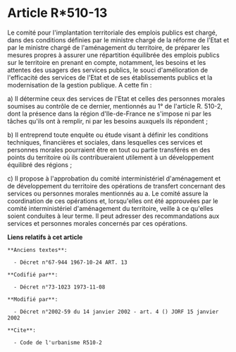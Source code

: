 # Article R*510-13

Le comité pour l'implantation territoriale des emplois publics est chargé, dans des conditions définies par le ministre
chargé de la réforme de l'Etat et par le ministre chargé de l'aménagement du territoire, de préparer les mesures propres à
assurer une répartition équilibrée des emplois publics sur le territoire en prenant en compte, notamment, les besoins et les
attentes des usagers des services publics, le souci d'amélioration de l'efficacité des services de l'Etat et de ses
établissements publics et la modernisation de la gestion publique. A cette fin :

a) Il détermine ceux des services de l'Etat et celles des personnes morales soumises au contrôle de ce dernier, mentionnés au
1° de l'article R. 510-2, dont la présence dans la région d'Ile-de-France ne s'impose ni par les tâches qu'ils ont à remplir,
ni par les besoins auxquels ils répondent ;

b) Il entreprend toute enquête ou étude visant à définir les conditions techniques, financières et sociales, dans lesquelles
ces services et personnes morales pourraient être en tout ou partie transférés en des points du territoire où ils
contribueraient utilement à un développement équilibré des régions ;

c) Il propose à l'approbation du comité interministériel d'aménagement et de développement du territoire des opérations de
transfert concernant des services ou personnes morales mentionnés au a. Le comité assure la coordination de ces opérations
et, lorsqu'elles ont été approuvées par le comité interministériel d'aménagement du territoire, veille à ce qu'elles soient
conduites à leur terme. Il peut adresser des recommandations aux services et personnes morales concernés par ces opérations.

**Liens relatifs à cet article**

	**Anciens textes**:

	  - Décret n°67-944 1967-10-24 ART. 13

	**Codifié par**:

	  - Décret n°73-1023 1973-11-08

	**Modifié par**:

	  - Décret n°2002-59 du 14 janvier 2002 - art. 4 () JORF 15 janvier 2002

	**Cite**:

	  - Code de l'urbanisme R510-2
